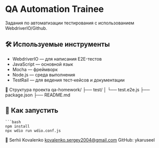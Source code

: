 # QA Automation Trainee

Задания по автоматизации тестирования с использованием WebdriverIO/Github.

## 🛠️ Используемые инструменты

- WebdriverIO — для написания E2E-тестов
- JavaScript — основной язык
- Mocha — фреймворк
- Node.js — среда выполнения
- TestRail — для ведения тест-кейсов и документации

📂 Структура проекта
qa-homework/
├── test/
│   └── test.e2e.js
├── package.json
├── README.md

## 🚀 Как запустить
```
```bash
npm install
npx wdio run wdio.conf.js
```


👤
Serhii Kovalenko
kovalenko.sergey2004@gmail.com
GitHub: ykaruseel




